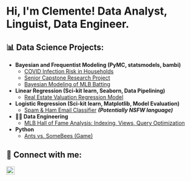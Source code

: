 <h1>Hi, I'm Clemente! Data Analyst, Linguist, Data Engineer. </h1>

<h2>📊 Data Science Projects:</h2>

- <b>Bayesian and Frequentist Modeling (PyMC, statsmodels, bambi)</b>
  - [COVID Infection Risk in Households](https://github.com/clementeramos/COVID-Infection-Risk-in-Households) 
  - [Senior Capstone Research Project](https://github.com/clementeramos/Predicting-CA-Electricity-Demand)
  - [Bayesian Modeling of MLB Batting](https://github.com/clementeramos/Bayesian-Modeling-of-MLB-Batting-Averages)
- <b>Linear Regression (Sci-kit learn, Seaborn, Data Pipelining)</b>
  - [Real Estate Valuation Regression Model](https://github.com/clementeramos/Real-Estate-Valuation-Model)
- <b>Logistic Regression (Sci-kit learn, Matplotlib, Model Evaluation)</b>
  - [Spam & Ham Email Classifier](https://github.com/clementeramos/Spam-Ham-Classifier) <b><i>(Potentially NSFW language)</b></i>
- <b>👨‍💻 Data Engineering</b>
  - [MLB Hall of Fame Analysis: Indexing, Views, Query Optimization](https://github.com/clementeramos/clementeramos/MLB-Hall-of-Fame)
- <b>Python</b>
  - [Ants vs. SomeBees (Game)](https://github.com/clementeramos/Ants) 
<h2> 🤳 Connect with me:</h2>

[<img align="left" alt="Clemente Ramos | LinkedIn" width="22px" src="https://cdn.jsdelivr.net/npm/simple-icons@v3/icons/linkedin.svg" />][linkedin]

[linkedin]: https://www.linkedin.com/in/cramos18/

<!--
**joshmadakor1/joshmadakor1** is a ✨ _special_ ✨ repository because its `README.md` (this file) appears on your GitHub profile.

Here are some ideas to get you started:

- 🔭 I’m currently working on ...
- 🌱 I’m currently learning ...
- 👯 I’m looking to collxc    E ewsdrydx6 ftA 2BQ[](url)aborate on ...
- 🤔 I’m looking for help with ...
- 💬 Ask me about ...
- 📫 How to reach me: ...
- 😄 Pronouns: ...
- ⚡ Fun fact: ...
-->
